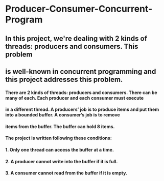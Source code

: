 # Producer-Consumer-Concurrent-Program
## In this project, we're dealing with 2 kinds of threads: producers and consumers. This problem
## is well-known in concurrent programming and this project addresses this problem.
#### There are 2 kinds of threads: producers and consumers. There can be many of each. Each producer and each consumer must execute
#### in a different thread. A producers’ job is to produce items and put them into a bounded buffer. A consumer’s job is to remove 
#### items from the buffer. The buffer can hold 8 items.
#### The project is written following these conditions:
#### 1. Only one thread can access the buffer at a time.
#### 2. A producer cannot write into the buffer if it is full.
#### 3. A consumer cannot read from the buffer if it is empty.
